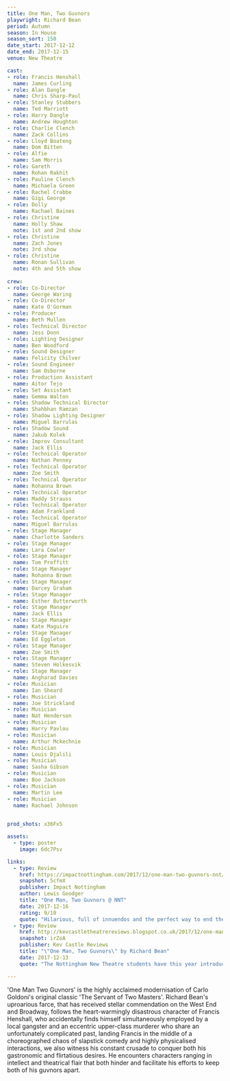 ```yaml
---
title: One Man, Two Guvnors
playwright: Richard Bean
period: Autumn
season: In House
season_sort: 150
date_start: 2017-12-12
date_end: 2017-12-15
venue: New Theatre

cast:
- role: Francis Henshall
  name: James Curling
- role: Alan Dangle
  name: Chris Sharp-Paul
- role: Stanley Stubbers
  name: Ted Marriott
- role: Harry Dangle
  name: Andrew Houghton
- role: Charlie Clench
  name: Zack Collins
- role: Lloyd Boateng
  name: Dom Bitten
- role: Alfie
  name: Sam Morris
- role: Gareth
  name: Rohan Rakhit
- role: Pauline Clench
  name: Michaela Green
- role: Rachel Crabbe
  name: Gigi George
- role: Dolly
  name: Rachael Baines
- role: Christine
  name: Holly Shaw
  note: 1st and 2nd show
- role: Christine
  name: Zach Jones
  note: 3rd show
- role: Christine
  name: Ronan Sullivan
  note: 4th and 5th show
  
crew:
- role: Co-Director
  name: George Waring
- role: Co-Director
  name: Kate O'Gorman
- role: Producer
  name: Beth Mullen
- role: Technical Director
  name: Jess Donn
- role: Lighting Designer
  name: Ben Woodford
- role: Sound Designer
  name: Felicity Chilver
- role: Sound Engineer
  name: Sam Osborne
- role: Production Assistant
  name: Aitor Tejo
- role: Set Assistant
  name: Gemma Walton
- role: Shadow Technical Director
  name: Shahbhan Ramzan
- role: Shadow Lighting Designer
  name: Miguel Barrulas
- role: Shadow Sound
  name: Jakub Kolek
- role: Improv Consultant
  name: Jack Ellis
- role: Technical Operator
  name: Nathan Penney
- role: Technical Operator
  name: Zoe Smith
- role: Technical Operator
  name: Rohanna Brown
- role: Technical Operator
  name: Maddy Strauss
- role: Technical Operator
  name: Adam Frankland
- role: Technical Operator
  name: Miguel Barrulas
- role: Stage Manager
  name: Charlotte Sanders
- role: Stage Manager
  name: Lara Cowler
- role: Stage Manager
  name: Tom Proffitt
- role: Stage Manager
  name: Rohanna Brown
- role: Stage Manager
  name: Darcey Graham
- role: Stage Manager
  name: Esther Butterworth
- role: Stage Manager
  name: Jack Ellis
- role: Stage Manager
  name: Kate Maguire
- role: Stage Manager
  name: Ed Eggleton
- role: Stage Manager
  name: Zoe Smith
- role: Stage Manager
  name: Steven Holkesvik
- role: Stage Manager
  name: Angharad Davies
- role: Musician
  name: Ian Sheard
- role: Musician
  name: Joe Strickland
- role: Musician
  name: Nat Henderson
- role: Musician
  name: Harry Pavlou
- role: Musician
  name: Arthur Mckechnie
- role: Musician
  name: Louis Djalili
- role: Musician
  name: Sasha Gibson
- role: Musician
  name: Boo Jackson
- role: Musician
  name: Martin Lee
- role: Musician
  name: Rachael Johnson
  

prod_shots: x36Fx5

assets:
  - type: poster
    image: 6dc7Psv

links:
  - type: Review
    href: https://impactnottingham.com/2017/12/one-man-two-guvnors-nnt/
    snapshot: 5cfmX
    publisher: Impact Nottingham
    author: Lewis Goodger
    title: "One Man, Two Guvnors @ NNT"
    date: 2017-12-16
    rating: 9/10
    quote: "Hilarious, full of innuendos and the perfect way to end the semester – NNT’s production of Richard Bean’s One Man, Two Guvnors is a comedic triumph."
  - type: Review
    href: http://kevcastletheatrereviews.blogspot.co.uk/2017/12/one-man-two-guvnors-nottingham-new.html
    snapshot: irZoA
    publisher: Kev Castle Reviews
    title: "\"One Man, Two Guvnors\" by Richard Bean"
    date: 2017-12-13
    quote: "The Nottingham New Theatre students have this year introduced me to so many little gems that I'd never heard of before this year,and I have a lot to thank this incredibly talented group of student actors for. Consistently good in their choices of theatre and output and it's been a pleasure to experience."

---
```

'One Man Two Guvnors' is the highly acclaimed modernisation of Carlo Goldoni's original classic 'The Servant of Two Masters'. Richard Bean's uproarious farce, that has received stellar commendation on the West End and Broadway, follows the heart-warmingly disastrous character of Francis Henshall, who accidentally finds himself simultaneously employed by a local gangster and an eccentric upper-class murderer who share an unfortunately complicated past, landing Francis in the middle of a choreographed chaos of slapstick comedy and highly physicalised interactions, we also witness his constant crusade to conquer both his gastronomic and flirtatious desires. He encounters characters ranging in intellect and theatrical flair that both hinder and facilitate his efforts to keep both of his guvnors apart.
